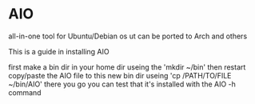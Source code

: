 # AIO
all-in-one tool for Ubuntu/Debian os ut can be ported to Arch and others

This is a guide in installing AIO

first make a bin dir in your home dir useing the 'mkdir ~/bin'
then restart
copy/paste the AIO file to this new bin dir
useing 'cp /PATH/TO/FILE ~/bin/AIO'
there you go you can test that it's installed with the AIO -h command
